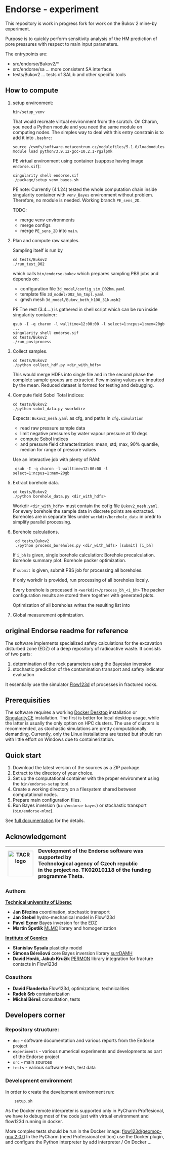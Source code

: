 # Endorse - experiment

This repository is work in progress fork for
work on the Bukov 2 mine-by experiment.

Purpose is to quickly perform sensitivity analysis
of the HM prediction of pore pressures with respect to 
main input parameters.

The entrypoints are:
- src/endorse/Bukov2/*
- src/endorse/sa ... more consistent SA interface
- tests/Bukov2 ... tests of SALib and other specific tools

## How to compute
1. setup environment:
    ```
    bin/setup_venv
    ```
    That would recreate virtual environment from the scratch.
    On Charon, you need a Python module and you need the same module 
    on computing nodes. The simples way to deal with this entry constrain is to  
    add it into `.bashrc`:
    ```
    source /cvmfs/software.metacentrum.cz/modulefiles/5.1.0/loadmodules
    module load python/3.9.12-gcc-10.2.1-rg2lpmk
    ```

    PE virtual environment using container (suppose having image `endorse.sif`):
    ```
    singularity shell endorse.sif
    ./package/setup_venv_bayes.sh
    ```
    PE note:
    Currently (4.1.24) tested the whole computation chain inside singularity
    container with `venv_Bayes` environment without problem.
    Therefore, no module is needed. Working branch `PE_sens_2D`.

    TODO:
    - merge venv environments
    - merge configs
    - merge `PE_sens_2D` into `main`.

2. Plan and compute raw samples.

    Sampling itself is run by
    ```
    cd tests/Bukov2
    ./run_test_D02
    ```
    which calls `bin/endorse-bukov` which prepares sampling PBS jobs
    and depends on:
    - configuration file `3d_model/config_sim_D02hm.yaml`
    - template file `3d_model/D02_hm_tmpl.yaml`
    - gmsh mesh `3d_model/Bukov_both_h100_31k.msh2`

    PE The rest (3.4....) is gathered in shell script which can be run
    inside singularity container:
    ```
    qsub -I -q charon -l walltime=12:00:00 -l select=1:ncpus=1:mem=20gb
    ...
    singularity shell endorse.sif
    cd tests/Bukov2
    ./run_postprocess
    ```

3. Collect samples.
    ```
    cd tests/Bukov2
    ./python collect_hdf.py <dir_with_hdfs>
    ```
    This would merge HDFs into single file and in the second phase 
    the complete sample groups are extracted. Few missing values are imputted 
    by the mean. Reduced dataset is formed for testing and debugging.

4. Compute field Sobol Total indices:
    ```
    cd tests/Bukov2
    ./python sobol_data.py <workdir>
    ```
    Expects: 
     `Bukov2_mesh.yaml` as cfg, and paths in `cfg.simulation`    
    - read raw pressure sample data
    - limit negative pressures by water vapour pressure at 10 degs
    - compute Sobol indices 
    - and pressure field characterization: mean, std; max, 90% quantile, median for range of pressure values

    Use an interactive job with plenty of RAM:

        qsub -I -q charon -l walltime=12:00:00 -l select=1:ncpus=1:mem=20gb

5. Extract borehole data.
    ```
    cd tests/Bukov2
    ./python borehole_data.py <dir_with_hdfs>
    ```
    Workdir `<dir_with_hdfs>` must contain the cofig file `Bukov2_mesh.yaml`.
    For every borehole the sample data in discrete points are extracted. 
    Boreholes are in separate files under `workdir/borehole_data` in oredr to 
    simplify parallel processing.  

6. Borehole calculations.
   ```
    cd tests/Bukov2
    ./python process_boreholes.py <dir_with_hdfs> [submit] [i_bh]
   ```
   If `i_bh` is given, single borehole calculation:
   Borehole precalculation. 
   Borehole summary plot.
   Borehole packer optimization.
   
   If `submit` is given, submit PBS job for processing all boreholes.
   
   If only workdir is provided, run processing of all boreholes localy.
   
   Every borehole is processed in `<workdir>/process_bh_<i_bh>`
   The packer configuration results are stored there together with generated plots.

   Optimization of all boreholes writes the resulting list into 
7. Global measurement optimization.
## original Endorse readme for reference

The software implements specialized safety calculations for the excavation disturbed zone (EDZ)
of a deep repository of radioactive waste. It consists of two parts: 
1. determination of the rock parameters using the Bayesian inversion
2. stochastic prediction of the contamination transport and safety indicator evaluation

It essentially use the simulator [Flow123d](https://flow123d.github.io/) of processes in fractured rocks.

## Prerequisities

The software requires a working [Docker Desktop](https://www.docker.com/) 
installation or [SingularityCE](https://docs.sylabs.io/guides/latest/user-guide/quick_start.html) installation.
The first is better for local desktop usage, while the latter is usually the only option on HPC clusters. 
The use of clusters is recommended, as stochastic simulations are pretty computationally demanding. 
Currently, only the Linux installations are tested but should run 
with little effort on Windows due to containerization.


## Quick start

1. Download the latest version of the sources as a ZIP package.
2. Extract to the directory of your choice.
3. Set up the computational container with the proper environment using the `bin/endorse-setup` tool.
3. Create a working directory on a filesystem shared between computational nodes.
4. Prepare main configuration files.
5. Run Bayes inversion (`bin/endorse-bayes`) or stochastic transport (`bin/endorse-mlmc`).

See [full documentation](doc/main.md) for the details.


## Acknowledgement


| <img src="./doc/logo_TACR_zakl.png" alt="TACR logo" height="80px"> |Development of the Endorse software was supported by <br> Technological agency of Czech republic <br>in the project no. TK02010118 of the funding programme Theta.|
|:---:|:---|
### Authors

**[Technical university of Liberec](www.tul.cz)**

- **Jan Březina** coordination, stochastic transport
- **Jan Stebel** hydro-mechanical model in Flow123d
- **Pavel Exner** Bayes inversion for the EDZ
- **Martin Špetlík** [MLMC](https://pypi.org/project/mlmc/) library and homogenization

**[Institute of Geonics](https://www.ugn.cas.cz/?l=en&p=home)**

- **Stanislav Sysala** plasticity model
- **Simona Bérešová** core Bayes inversion library [surrDAMH](https://github.com/dom0015/surrDAMH)
- **David Horák, Jakub Kružík** [PERMON](http://permon.vsb.cz/) library integration for fracture contacts in Flow123d

### Coauthors
- **David Flanderka** Flow123d, optimizations, technicalities 
- **Radek Srb** containerization
- **Michal Béreš** consultation, tests

## Developers corner


### Repository structure:

- `doc` - software documentation and various reports from the Endorse project
- `experiments` - various numerical experiments and developments as part of the Endorse project
- `src` - main sources
- `tests` - various software tests, test data



### Development environment
In order to create the development environment run:

        setup.sh
        
As the Docker remote interpreter is supported only in PyCharm Proffesional, we have to debug most of the code just with
virtual environment and flow123d running in docker.
        
More complex tests should be run in the Docker image: [flow123d/geomop-gnu:2.0.0](https://hub.docker.com/repository/docker/flow123d/geomop-gnu)
In the PyCharm (need Professional edition) use the Docker plugin, and configure the Python interpreter by add interpreter / On Docker ...

